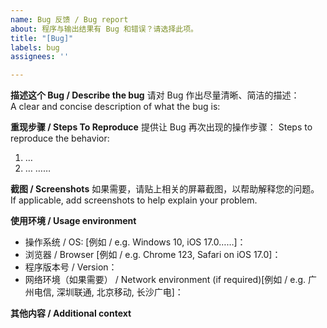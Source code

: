 ```yaml
---
name: Bug 反馈 / Bug report
about: 程序与输出结果有 Bug 和错误？请选择此项。
title: "[Bug]"
labels: bug
assignees: ''

---
```


**描述这个 Bug / Describe the bug**
请对 Bug 作出尽量清晰、简洁的描述：  
A clear and concise description of what the bug is:

**重现步骤 / Steps To Reproduce**
提供让 Bug 再次出现的操作步骤：
Steps to reproduce the behavior:
1. …
2. …
……


**截图 / Screenshots**
如果需要，请贴上相关的屏幕截图，以帮助解释您的问题。
If applicable, add screenshots to help explain your problem.

**使用环境 / Usage environment**
 - 操作系统 / OS: [例如 / e.g.  Windows 10, iOS 17.0……]：
 - 浏览器 / Browser [例如 / e.g. Chrome 123, Safari on iOS 17.0]：
 - 程序版本号 / Version：
 - 网络环境（如果需要） / Network environment (if required)[例如 / e.g. 广州电信, 深圳联通, 北京移动, 长沙广电]：


**其他内容 / Additional context**
